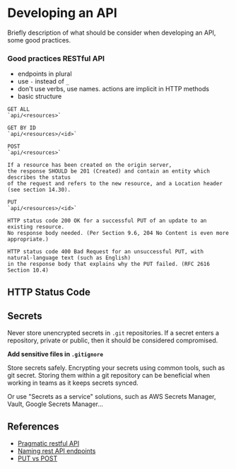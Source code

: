 # Developing an API

Briefly description of what should be consider when developing an API, some good practices.

### Good practices RESTful API

- endpoints in plural
- use `-` instead of `_`
- don't use verbs, use names. actions are implicit in HTTP methods
- basic structure
```text
GET ALL
`api/<resources>`

GET BY ID
`api/<resources>/<id>`

POST
`api/<resources>`

If a resource has been created on the origin server,
the response SHOULD be 201 (Created) and contain an entity which describes the status
of the request and refers to the new resource, and a Location header (see section 14.30).

PUT
`api/<resources>/<id>`

HTTP status code 200 OK for a successful PUT of an update to an existing resource.
No response body needed. (Per Section 9.6, 204 No Content is even more appropriate.)

HTTP status code 400 Bad Request for an unsuccessful PUT, with natural-language text (such as English)
in the response body that explains why the PUT failed. (RFC 2616 Section 10.4)
```

## HTTP Status Code

[comment]: <> (TODO)

## Secrets

Never store unencrypted secrets in `.git` repositories. If a secret enters a repository, private or public, then it should be considered compromised.

**Add sensitive files in `.gitignore`**

[comment]: <> (TODO find a .gitignore python template)

Store secrets safely. Encrypting your secrets using common tools, such as git secret. Storing them within a git repository can be beneficial when working in teams as it keeps secrets synced.

Or use "Secrets as a service" solutions, such as AWS Secrets Manager, Vault, Google Secrets Manager...


## References

- [Pragmatic restful API](https://www.vinaysahni.com/best-practices-for-a-pragmatic-restful-api)
- [Naming rest API endpoints](https://blog.dreamfactory.com/best-practices-for-naming-rest-api-endpoints/)
- [PUT vs POST](https://restfulapi.net/rest-put-vs-post/)
